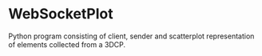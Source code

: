 # WebSocketPlot
Python program consisting of client, sender and scatterplot representation of elements collected from a 3DCP.  
